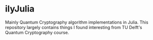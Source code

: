 # ilyJulia
Mainly Quantum Cryptography algorithm implementations in Julia. This repository largely contains things I found interesting from TU Delft's Quantum Cryptography course. 
